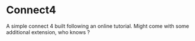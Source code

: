 # Connect4
A simple connect 4 built following an online tutorial. Might come with some additional extension, who knows ?
